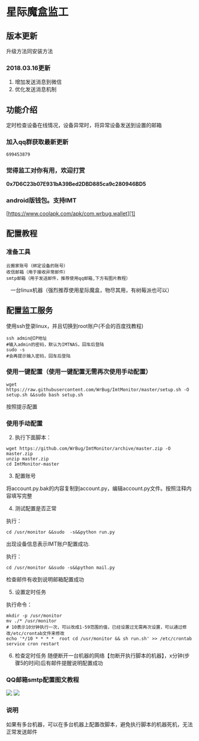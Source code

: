 # 星际魔盒监工


## 版本更新

升级方法同安装方法

### 2018.03.16更新

1. 增加发送消息到微信
2. 优化发送消息机制

## 功能介绍

定时检查设备在线情况，设备异常时，将异常设备发送到设置的邮箱


### 加入qq群获取最新更新

    699453879
    
### 觉得监工对你有用，欢迎打赏


**0x7D6C23b07E931bA39Bed2DBD885ca9c280946BD5**

### android版钱包。支持IMT

[https://www.coolapk.com/apk/com.wrbug.wallet][1]


## 配置教程

### 准备工具

    云搬家账号（绑定设备的账号）
    收信邮箱（用于接收异常邮件）
    smtp邮箱（用于发送邮件，推荐使用qq邮箱,下方有图片教程）
    一台linux机器（强烈推荐使用星际魔盒，物尽其用，有树莓派也可以）
 
## 配置监工服务

使用ssh登录linux，并且切换到root账户(不会的百度找教程)
```
ssh admin@IP地址
#输入admin的密码，默认为IMTNAS，回车后登陆
sudo -s
#会再提示输入密码，回车后登陆
```

### 使用一键配置（使用一键配置无需再次使用手动配置）

`wget https://raw.githubusercontent.com/WrBug/ImtMonitor/master/setup.sh -O setup.sh &&sudo bash setup.sh`

按照提示配置

### 使用手动配置

2. 执行下面脚本：

```
wget https://github.com/WrBug/ImtMonitor/archive/master.zip -O master.zip
unzip master.zip
cd ImtMonitor-master
```

3. 配置账号


将account.py.bak的内容复制到account.py，编辑account.py文件。按照注释内容填写完整


4. 测试配置是否正常

执行：

`cd /usr/monitor &&sudo  -s&&python run.py`

出现设备信息表示IMT账户配置成功.

执行：

`cd /usr/monitor &&sudo -s&&python mail.py `

检查邮件有收到说明邮箱配置成功

5. 设置定时任务

执行命令：

```
mkdir -p /usr/monitor
mv ./* /usr/monitor
# 10表示10分钟执行一次，可以改成1-59范围的值，已经设置过无需再次设置，可以通过修改/etc/crontab文件来修改
echo '*/10 * * * *  root cd /usr/monitor && sh run.sh' >> /etc/crontab
service cron restart
```
6. 检查定时任务
随便断开一台机器的网络【勿断开执行脚本的机器】，x分钟(步骤5的时间)后有邮件提醒说明配置成功


### QQ邮箱smtp配置图文教程

![][2]
![][3]

### 说明

如果有多台机器，可以在多台机器上配置改脚本，避免执行脚本的机器死机，无法正常发送邮件




[1]: https://www.coolapk.com/apk/com.wrbug.wallet
[2]: /smtp1.png
[3]: /smtp2.png
